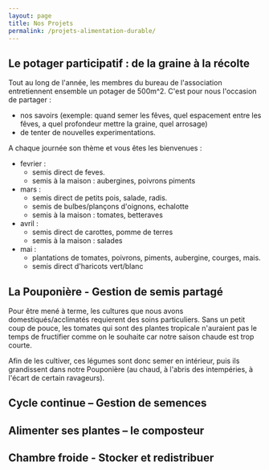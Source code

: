 ```yaml
---
layout: page
title: Nos Projets
permalink: /projets-alimentation-durable/
---
```


## Le potager participatif : de la graine à la récolte

Tout au long de l'année, les membres du bureau de l'association entretiennent ensemble un potager de 500m^2. C'est pour nous l'occasion de partager :
* nos savoirs (exemple: quand semer les fêves, quel espacement entre les fêves, a quel profondeur mettre la graine, quel arrosage)
* de tenter de nouvelles experimentations.

A chaque journée son thème et vous êtes les bienvenues :
* fevrier :
  * semis direct de feves.
  * semis à la maison : aubergines, poivrons piments
* mars :
  * semis direct de petits pois, salade, radis.
  * semis de bulbes/plançons d'oignons, echalotte
  * semis à la maison : tomates, betteraves
* avril :
  * semis direct de carottes, pomme de terres
  * semis à la maison : salades
* mai :
  * plantations de tomates, poivrons, piments, aubergine, courges, mais.
  * semis direct d'haricots vert/blanc

## La Pouponière - Gestion de semis partagé

Pour être mené à terme, les cultures que nous avons domestiqués/acclimatés requierent des soins particuliers. Sans un petit coup de pouce, les tomates qui sont des plantes tropicale n'auraient pas le temps de fructifier comme on le souhaite car notre saison chaude est trop courte.

Afin de les cultiver, ces légumes sont donc semer en intérieur, puis ils grandissent dans notre Pouponière (au chaud, à l'abris des intempéries, à l'écart de certain ravageurs).


## Cycle continue – Gestion de semences

## Alimenter ses plantes – le composteur

## Chambre froide - Stocker et redistribuer


